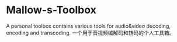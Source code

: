 # Mallow-s-Toolbox
A personal toolbox contains various tools for audio&amp;video decoding, encoding and transcoding.
一个用于音视频编解码和转码的个人工具箱。
